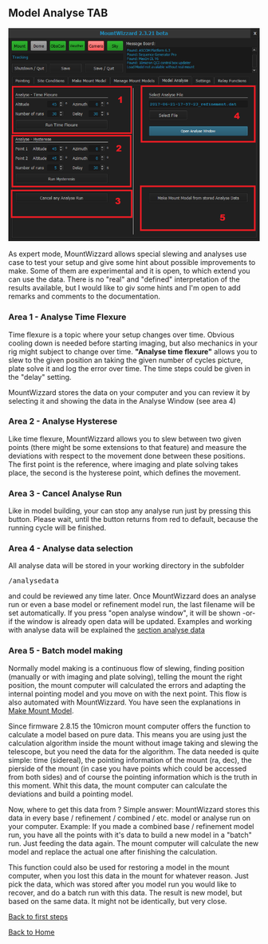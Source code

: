 ## Model Analyse TAB

<img src="../pics/tab_modelanalyse.png"/>

As expert mode, MountWizzard allows special slewing and analyses use case to test your setup and give some hint about
possible improvements to make. Some of them are experimental and it is open, to which extend you can use the data. There
is no "real" and "defined" interpretation of the results available, but I would like to giv some hints and I'm open to
add remarks and comments to the documentation.

### Area 1 - Analyse Time Flexure

Time flexure is a topic where your setup changes over time. Obvious cooling down is needed before starting imaging, but also
mechanics in your rig might subject to change over time. <b>"Analyse time flexure"</b> allows you to slew to the given position
an taking the given number of cycles picture, plate solve it and log the error over time. The time steps could be given in
the "delay" setting.

MountWizzard stores the data on your computer and you can review it by selecting it and showing the data in the Analyse Window
(see area 4)

### Area 2 - Analyse Hysterese

Like time flexure, MountWizzard allows you to slew between two given points (there might be some extensions to that feature) and
measure the deviations with respect to the movement done between these positions. The first point is the reference, where imaging
and plate solving takes place, the second is the hysterese point, which defines the movement.

### Area 3 - Cancel Analyse Run

Like in model building, your can stop any analyse run just by pressing this button. Please wait, until the button returns from
red to default, because the running cycle will be finished.

### Area 4 - Analyse data selection

All analyse data will be stored in your working directory in the subfolder
<pre>/analysedata</pre>
and could be reviewed any time later. Once MountWizzard does an analyse run or even a base model or refinement model run, the
last filename will be set automatically. If you press "open analyse window", it will be shown -or- if the window is already open
data will be updated. Examples and working with analyse data will be explained the [section analyse data](analysedata.md)

### Area 5 - Batch model making

Normally model making is a continuous flow of slewing, finding position (manually or with imaging and plate solving), telling the
mount the right position, the mount computer will calculated the errors and adapting the internal pointing model and you move on
with the next point. This flow is also automated with MountWizzard. You have seen the explanations in
[Make Mount Model](firststeps3.md).

Since firmware 2.8.15 the 10micron mount computer offers the function to calculate a model based on pure data. This means you
are using just the calculation algorithm inside the mount without image taking and slewing the telescope, but you need the data
for the algorithm. The data needed is quite simple: time (sidereal), the pointing information of the mount (ra, dec), the pierside
of the mount (in case you have points which could be accessed from both sides) and of course the pointing information which is
the truth in this moment. Whit this data, the mount computer can calculate the deviations and build a pointing model.

Now, where to get this data from ? Simple answer: MountWizzard stores this data in every base / refinement / combined / etc. model
or analyse run on your computer. Example: If you made a combined base / refinement model run, you have all the points with it's
data to build a new model in a "batch" run. Just feeding the data again. The mount computer will calculate the new model and
replace the actual one after finishing the calculation.

This function could also be used for restoring a model in the mount computer, when you lost this data in the mount for whatever
reason. Just pick the data, which was stored after you model run you would like to recover, and do a batch run with this data.
The result is new model, but based on the same data. It might not be identically, but very close.

[Back to first steps](firststeps.md)

[Back to Home](home.md)